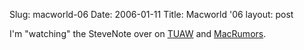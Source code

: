 Slug: macworld-06
Date: 2006-01-11
Title: Macworld '06
layout: post

I&#39;m &quot;watching&quot; the SteveNote over on <a href="http://www.tuaw.com/2006/01/10/tuaw-macworld-06-keynote-chatcast-extravaganza/" title="The Unofficial Apple Weblog">TUAW</a> and <a href="http://www.macrumorslive.com/web/">MacRumors</a>.
